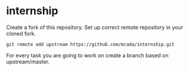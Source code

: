 # internship

Create a fork of this repository.
Set up correct remote repository in your cloned fork.

    git remote add upstream https://github.com/mcada/internship.git

For every task you are going to work on create a branch based on upstream/master.